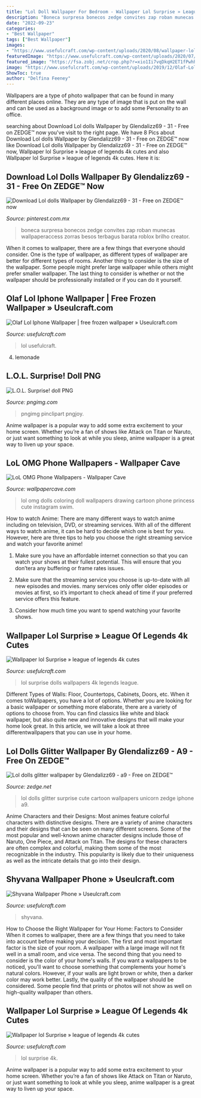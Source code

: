 ```yaml
---
title: "Lol Doll Wallpaper For Bedroom - Wallpaper Lol Surprise » League Of Legends 4k Cutes"
description: "Boneca surpresa bonecos zedge convites zap roban munecas wallpaperaccess zorras besos terbagus barata roblox brilho creator"
date: "2022-09-23"
categories:
- "Best Wallpaper"
tags: ["Best Wallpaper"]
images:
- "https://www.usefulcraft.com/wp-content/uploads/2020/08/wallpaper-lol-surprise-35.jpg"
featuredImage: "https://www.usefulcraft.com/wp-content/uploads/2020/07/Shyvana-Wallpaper-Phone-21.jpg"
featured_image: "https://fsa.zobj.net/crop.php?r=xio1Ii7vqDkqH2ET1fPwhhybUeN-fLaVKS7c0nBAcwYGg5zUfZEWUDYTbP-PB97ulc6tOuioWLlnqrXitLk_nU3dlPBWhU57WaqOjw6Vo5MpoduhxmBcTTQr4spw0CWREBfuyLQKKuZHCWs4"
image: "https://www.usefulcraft.com/wp-content/uploads/2019/12/Olaf-Lol-Iphone-Wallpaper-3.jpg"
ShowToc: true
author: "Delfina Feeney"
---
```





Wallpapers are a type of photo wallpaper that can be found in many different places online. They are any type of image that is put on the wall and can be used as a background image or to add some Personality to an office.

	

		
searching about Download Lol dolls Wallpaper by Glendalizz69 - 31 - Free on ZEDGE™ now you've visit to the right page. We have 8 Pics about Download Lol dolls Wallpaper by Glendalizz69 - 31 - Free on ZEDGE™ now like Download Lol dolls Wallpaper by Glendalizz69 - 31 - Free on ZEDGE™ now, Wallpaper lol Surprise » league of legends 4k cutes and also Wallpaper lol Surprise » league of legends 4k cutes. Here it is:
		
    
## Download Lol Dolls Wallpaper By Glendalizz69 - 31 - Free On ZEDGE™ Now

<img loading=lazy src="https://i.pinimg.com/736x/12/94/bb/1294bba905092185ac66d5ec53475e2d.jpg" onerror="this.onerror=null;this.src='https://tse1.mm.bing.net/th?id=OIP.t9n85LsqK5kC8-srfsx2UAHaN1&amp;pid=15.1';" alt="Download Lol dolls Wallpaper by Glendalizz69 - 31 - Free on ZEDGE™ now">

_Source: pinterest.com.mx_

>boneca surpresa bonecos zedge convites zap roban munecas wallpaperaccess zorras besos terbagus barata roblox brilho creator. 

	

When it comes to wallpaper, there are a few things that everyone should consider. One is the type of wallpaper, as different types of wallpaper are better for different types of rooms. Another thing to consider is the size of the wallpaper. Some people might prefer large wallpaper while others might prefer smaller wallpaper. The last thing to consider is whether or not the wallpaper should be professionally installed or if you can do it yourself.

    
## Olaf Lol Iphone Wallpaper | Free Frozen Wallpaper » Useulcraft.com

<img loading=lazy src="https://www.usefulcraft.com/wp-content/uploads/2019/12/Olaf-Lol-Iphone-Wallpaper-3.jpg" onerror="this.onerror=null;this.src='https://tse1.mm.bing.net/th?id=OIP.OGq064_5UPLpXlQeKVAaEgHaKL&amp;pid=15.1';" alt="Olaf Lol Iphone Wallpaper | free frozen wallpaper » Useulcraft.com">

_Source: usefulcraft.com_

>lol usefulcraft. 

	

4. lemonade 

    
## L.O.L. Surprise! Doll PNG

<img loading=lazy src="https://pngimg.com/uploads/lol_dolls/lol_dolls_PNG52.png" onerror="this.onerror=null;this.src='https://tse1.mm.bing.net/th?id=OIP.olG1v0NWYhoFCQ5jzPcMewHaNC&amp;pid=15.1';" alt="L.O.L. Surprise! doll PNG">

_Source: pngimg.com_

>pngimg pinclipart pngjoy. 

	

Anime wallpaper is a popular way to add some extra excitement to your home screen. Whether you’re a fan of shows like Attack on Titan or Naruto, or just want something to look at while you sleep, anime wallpaper is a great way to liven up your space.

    
## LoL OMG Phone Wallpapers - Wallpaper Cave

<img loading=lazy src="https://wallpapercave.com/wp/wp7906956.jpg" onerror="this.onerror=null;this.src='https://tse2.mm.bing.net/th?id=OIP.yyMmRcx8GoFKBou8Azs0lwHaJP&amp;pid=15.1';" alt="LoL OMG Phone Wallpapers - Wallpaper Cave">

_Source: wallpapercave.com_

>lol omg dolls coloring doll wallpapers drawing cartoon phone princess cute instagram swim. 

	

How to watch Anime: There are many different ways to watch anime including on television, DVD, or streaming services.
With all of the different ways to watch anime, it can be hard to decide which one is best for you. However, here are three tips to help you choose the right streaming service and watch your favorite anime!
1. Make sure you have an affordable internet connection so that you can watch your shows at their fullest potential. This will ensure that you don’tera any buffering or frame rates issues.

2. Make sure that the streaming service you choose is up-to-date with all new episodes and movies. many services only offer older episodes or movies at first, so it’s important to check ahead of time if your preferred service offers this feature.

3. Consider how much time you want to spend watching your favorite shows.

    
## Wallpaper Lol Surprise » League Of Legends 4k Cutes

<img loading=lazy src="https://www.usefulcraft.com/wp-content/uploads/2020/08/wallpaper-lol-surprise-41.jpg" onerror="this.onerror=null;this.src='https://tse1.mm.bing.net/th?id=OIP.CUjh8CUOMfOMQ01OwSCoDAHaEK&amp;pid=15.1';" alt="Wallpaper lol Surprise » league of legends 4k cutes">

_Source: usefulcraft.com_

>lol surprise dolls wallpapers 4k legends league. 

	

Different Types of Walls: Floor, Countertops, Cabinets, Doors, etc.
When it comes toWallpapers, you have a lot of options. Whether you are looking for a basic wallpaper or something more elaborate, there are a variety of options to choose from. You can find classics like white and black wallpaper, but also quite new and innovative designs that will make your home look great. In this article, we will take a look at three differentwallpapers that you can use in your home.

    
## Lol Dolls Glitter Wallpaper By Glendalizz69 - A9 - Free On ZEDGE™

<img loading=lazy src="https://fsa.zobj.net/crop.php?r=xio1Ii7vqDkqH2ET1fPwhhybUeN-fLaVKS7c0nBAcwYGg5zUfZEWUDYTbP-PB97ulc6tOuioWLlnqrXitLk_nU3dlPBWhU57WaqOjw6Vo5MpoduhxmBcTTQr4spw0CWREBfuyLQKKuZHCWs4" onerror="this.onerror=null;this.src='https://tse1.mm.bing.net/th?id=OIP.3MEZZma1NzyujbfSSEPVIQHaNK&amp;pid=15.1';" alt="Lol dolls glitter wallpaper by Glendalizz69 - a9 - Free on ZEDGE™">

_Source: zedge.net_

>lol dolls glitter surprise cute cartoon wallpapers unicorn zedge iphone a9. 

	

Anime Characters and their Designs: Most animes feature colorful characters with distinctive designs.
There are a variety of anime characters and their designs that can be seen on many different screens. Some of the most popular and well-known anime character designs include those of Naruto, One Piece, and Attack on Titan. The designs for these characters are often complex and colorful, making them some of the most recognizable in the industry. This popularity is likely due to their uniqueness as well as the intricate details that go into their design.

    
## Shyvana Wallpaper Phone » Useulcraft.com

<img loading=lazy src="https://www.usefulcraft.com/wp-content/uploads/2020/07/Shyvana-Wallpaper-Phone-21.jpg" onerror="this.onerror=null;this.src='https://tse1.mm.bing.net/th?id=OIP.OQPpJ6hVN_cHEy3sKZ0ktQHaKM&amp;pid=15.1';" alt="Shyvana Wallpaper Phone » Useulcraft.com">

_Source: usefulcraft.com_

>shyvana. 

	

How to Choose the Right Wallpaper for Your Home: Factors to Consider
When it comes to wallpaper, there are a few things that you need to take into account before making your decision. The first and most important factor is the size of your room. A wallpaper with a large image will not fit well in a small room, and vice versa. 
The second thing that you need to consider is the color of your home's walls. If you want a wallpapers to be noticed, you'll want to choose something that complements your home's natural colors. However, if your walls are light brown or white, then a darker color may work better. 
Lastly, the quality of the wallpaper should be considered. Some people find that prints or photos will not show as well on high-quality wallpaper than others.

    
## Wallpaper Lol Surprise » League Of Legends 4k Cutes

<img loading=lazy src="https://www.usefulcraft.com/wp-content/uploads/2020/08/wallpaper-lol-surprise-35.jpg" onerror="this.onerror=null;this.src='https://tse3.mm.bing.net/th?id=OIP.JX8le17TxgN-2g58Wr9m9QHaPO&amp;pid=15.1';" alt="Wallpaper lol Surprise » league of legends 4k cutes">

_Source: usefulcraft.com_

>lol surprise 4k. 

	

Anime wallpaper is a popular way to add some extra excitement to your home screen. Whether you’re a fan of shows like Attack on Titan or Naruto, or just want something to look at while you sleep, anime wallpaper is a great way to liven up your space.

